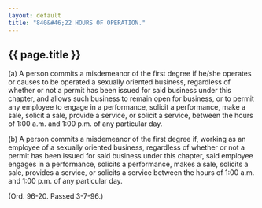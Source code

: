 ```yaml
---
layout: default 
title: "840&#46;22 HOURS OF OPERATION."
---
```


{{ page.title }}
----------------

​(a) A person commits a misdemeanor of the first degree if he/she
operates or causes to be operated a sexually oriented business,
regardless of whether or not a permit has been issued for said business
under this chapter, and allows such business to remain open for
business, or to permit any employee to engage in a performance, solicit
a performance, make a sale, solicit a sale, provide a service, or
solicit a service, between the hours of 1:00 a.m. and 1:00 p.m. of any
particular day.

​(b) A person commits a misdemeanor of the first degree if, working as
an employee of a sexually oriented business, regardless of whether or
not a permit has been issued for said business under this chapter, said
employee engages in a performance, solicits a performance, makes a sale,
solicits a sale, provides a service, or solicits a service between the
hours of 1:00 a.m. and 1:00 p.m. of any particular day.

(Ord. 96-20. Passed 3-7-96.)
